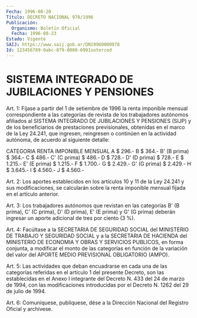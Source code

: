 ```yaml
---
Fecha: 1996-08-20
Título: DECRETO NACIONAL 978/1996
Publicación:
  Organismo: Boletín Oficial
  Fecha: 1996-08-23
Estado: Vigente
SAIJ: https://www.saij.gob.ar/DN19960000978
Id: 123456789-0abc-879-0000-6991soterced
---
```

# SISTEMA INTEGRADO DE JUBILACIONES Y PENSIONES

<a id="1"></a>
Art. 1: Fíjase a partir del 1 de setiembre de 1996 la renta imponible mensual correspondiente a las categorías de revista de los trabajadores autónomos afiliados al SISTEMA INTEGRADO DE JUBILACIONES Y PENSIONES (SIJP) y de los beneficiarios de prestaciones previsionales, obtenidas en el marco de la Ley 24.241, que ingresen, reingresen o continúen en la actividad autónoma, de acuerdo al siguiente detalle:

 CATEGORIA                              RENTA IMPONIBLE                                            MENSUAL  A                                           $ 296.-  B                                           $ 364.-  B' (B prima)                                $ 364.- C                                           $ 486.-  C' (C prima)                                $ 486.-  D                                           $ 728.-  D' (D prima)                                $ 728.-  E                                         $ 1.215.-  E' (E prima)                              $ 1.215.-  F                                         $ 1.700.- G                                         $ 2.429.-  G' (G prima)                              $ 2.429.-  H                                         $ 3.645.- I                                         $ 4.560.-  J                                         $ 4.560.-

<a id="2"></a>
Art. 2: Los aportes establecidos en los artículos 10 y 11 de la Ley 24.241 y sus modificaciones, se calcularán sobre la renta imponible mensual fijada en el artículo anterior.

<a id="3"></a>
Art. 3: Los trabajadores autónomos que revistan en las categorías B' (B prima), C' (C prima), D' (D prima), E' (E prima) y G' (G prima) deberán ingresar un aporte adicional de tres por ciento (3 %).

<a id="4"></a>
Art. 4: Facúltase a la SECRETARIA DE SEGURIDAD SOCIAL del MINISTERIO DE TRABAJO Y SEGURIDAD SOCIAL y a la SECRETARIA DE HACIENDA del MINISTERIO DE ECONOMIA Y OBRAS Y SERVICIOS PUBLICOS, en forma conjunta, a modificar el monto de las categorías en función de la variación del valor del APORTE MEDIO PREVISIONAL OBLIGATORIO (AMPO).

<a id="5"></a>
Art. 5: Las actividades que deban encuadrarse en cada una de las categorías referidas en el artículo 1 del presente Decreto, son las establecidas en el Anexo I integrante del Decreto N. 433 del 24 de marzo de 1994, con las modificaciones introducidas por el Decreto N. 1262 del 29 de julio de 1994.

<a id="6"></a>
Art. 6: Comuníquese, publíquese, dése a la Dirección Nacional del Registro Oficial y archívese.